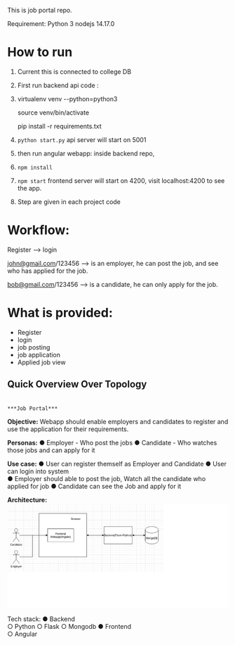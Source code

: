 This is job portal repo.

Requirement:
Python 3
nodejs 14.17.0


How to run
==================================
1) Current this is connected to college DB
2) First run backend api code : 
3) 
    virtualenv venv --python=python3
    
    source venv/bin/activate
    
    pip install -r requirements.txt

4) `python start.py` api server will start on 5001
5) then run angular webapp: inside backend repo, 
6) `npm install`
7) `npm start` frontend server will start on 4200, visit localhost:4200 to see the app.
8) Step are given in each project code


Workflow:
================================
Register --> login

john@gmail.com/123456 --> is an employer, he can post the job, and see who has applied for the job.

bob@gmail.com/123456 --> is a candidate, he can only apply for the job.


What is provided: 
===============================
- Register
- login
- job posting
- job application
- Applied job view

                                                                                    
                                                                                    
## Quick Overview Over Topology                                                                                     
                                                                                    
                                                                                    ***Job Portal***

**Objective:**
Webapp should enable employers and candidates to register and use the application for their requirements.


**Personas:**
●	Employer - Who post the jobs
●	Candidate - Who watches those jobs and can apply for it

**Use case:**
●	User can register themself as Employer and Candidate
●	User can login into system  
●	Employer should able to post the job, Watch all the candidate who applied for job
●	Candidate can see the Job and apply for it 

**Architecture:**
![alt text](https://github.com/18101-muhammad/Group_project_DBS_ie/blob/main/Overview.png)
 

Tech stack:
●	Backend\
   ○	Python
   ○	Flask
   ○	Mongodb
●	Frontend\
   ○    Angular




